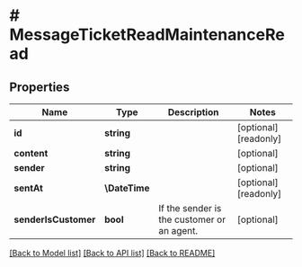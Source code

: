 # # MessageTicketReadMaintenanceRead

## Properties

Name | Type | Description | Notes
------------ | ------------- | ------------- | -------------
**id** | **string** |  | [optional] [readonly]
**content** | **string** |  | [optional]
**sender** | **string** |  | [optional]
**sentAt** | **\DateTime** |  | [optional] [readonly]
**senderIsCustomer** | **bool** | If the sender is the customer or an agent. | [optional]

[[Back to Model list]](../../README.md#models) [[Back to API list]](../../README.md#endpoints) [[Back to README]](../../README.md)
